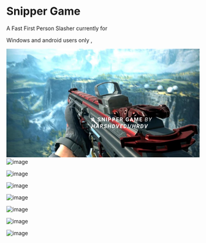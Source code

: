 # Snipper Game 
A Fast First Person Slasher currently for 

Windows  and android users only ,

![image](https://github.com/hrdv10/snipper-game/blob/m/thumbna.png.png)
![image](https://github.com/hrdv10/snipper-game.github.io/blob/m/footage.png)

![image](https://github.com/hrdv10/snipper-game.github.io/blob/m/footage2.png)

![image](https://github.com/hrdv10/snipper-game.github.io/blob/m/footage3.png)

![image](https://github.com/hrdv10/snipper-game.github.io/blob/m/footage4.png)

![image](https://github.com/hrdv10/snipper-game.github.io/blob/m/footage5.png)

![image](https://github.com/hrdv10/snipper-game.github.io/blob/m/footage6.png)


![image](https://github.com/hrdv10/snipper-game.github.io/blob/m/footage7.png)



